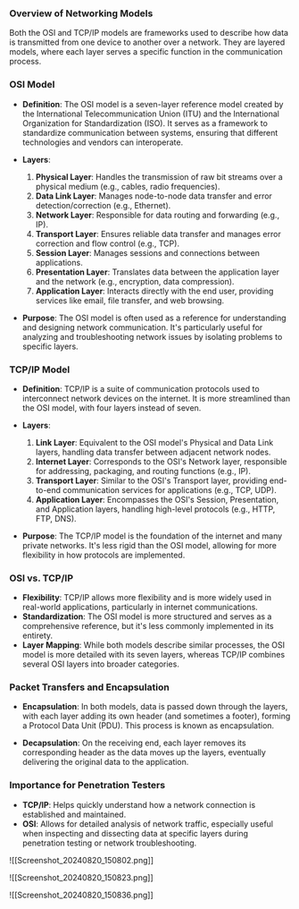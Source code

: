 ### Overview of Networking Models

Both the OSI and TCP/IP models are frameworks used to describe how data is transmitted from one device to another over a network. They are layered models, where each layer serves a specific function in the communication process.

### OSI Model

- **Definition**: The OSI model is a seven-layer reference model created by the International Telecommunication Union (ITU) and the International Organization for Standardization (ISO). It serves as a framework to standardize communication between systems, ensuring that different technologies and vendors can interoperate.
    
- **Layers**:
    
    1. **Physical Layer**: Handles the transmission of raw bit streams over a physical medium (e.g., cables, radio frequencies).
    2. **Data Link Layer**: Manages node-to-node data transfer and error detection/correction (e.g., Ethernet).
    3. **Network Layer**: Responsible for data routing and forwarding (e.g., IP).
    4. **Transport Layer**: Ensures reliable data transfer and manages error correction and flow control (e.g., TCP).
    5. **Session Layer**: Manages sessions and connections between applications.
    6. **Presentation Layer**: Translates data between the application layer and the network (e.g., encryption, data compression).
    7. **Application Layer**: Interacts directly with the end user, providing services like email, file transfer, and web browsing.
- **Purpose**: The OSI model is often used as a reference for understanding and designing network communication. It's particularly useful for analyzing and troubleshooting network issues by isolating problems to specific layers.
    

### TCP/IP Model

- **Definition**: TCP/IP is a suite of communication protocols used to interconnect network devices on the internet. It is more streamlined than the OSI model, with four layers instead of seven.
    
- **Layers**:
    
    1. **Link Layer**: Equivalent to the OSI model's Physical and Data Link layers, handling data transfer between adjacent network nodes.
    2. **Internet Layer**: Corresponds to the OSI's Network layer, responsible for addressing, packaging, and routing functions (e.g., IP).
    3. **Transport Layer**: Similar to the OSI's Transport layer, providing end-to-end communication services for applications (e.g., TCP, UDP).
    4. **Application Layer**: Encompasses the OSI's Session, Presentation, and Application layers, handling high-level protocols (e.g., HTTP, FTP, DNS).
- **Purpose**: The TCP/IP model is the foundation of the internet and many private networks. It's less rigid than the OSI model, allowing for more flexibility in how protocols are implemented.
    

### OSI vs. TCP/IP

- **Flexibility**: TCP/IP allows more flexibility and is more widely used in real-world applications, particularly in internet communications.
- **Standardization**: The OSI model is more structured and serves as a comprehensive reference, but it's less commonly implemented in its entirety.
- **Layer Mapping**: While both models describe similar processes, the OSI model is more detailed with its seven layers, whereas TCP/IP combines several OSI layers into broader categories.

### Packet Transfers and Encapsulation

- **Encapsulation**: In both models, data is passed down through the layers, with each layer adding its own header (and sometimes a footer), forming a Protocol Data Unit (PDU). This process is known as encapsulation.
    
- **Decapsulation**: On the receiving end, each layer removes its corresponding header as the data moves up the layers, eventually delivering the original data to the application.
    

### Importance for Penetration Testers

- **TCP/IP**: Helps quickly understand how a network connection is established and maintained.
- **OSI**: Allows for detailed analysis of network traffic, especially useful when inspecting and dissecting data at specific layers during penetration testing or network troubleshooting.

![[Screenshot_20240820_150802.png]]

![[Screenshot_20240820_150823.png]]

![[Screenshot_20240820_150836.png]]

